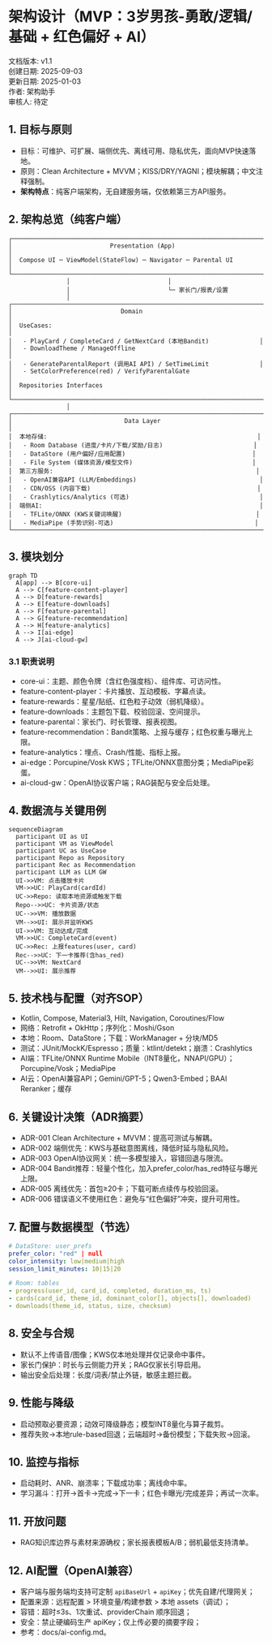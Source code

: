 # 架构设计（MVP：3岁男孩-勇敢/逻辑/基础 + 红色偏好 + AI）

文档版本: v1.1  
创建日期: 2025-09-03  
更新日期: 2025-01-03  
作者: 架构助手  
审核人: 待定

## 1. 目标与原则
- 目标：可维护、可扩展、端侧优先、离线可用、隐私优先，面向MVP快速落地。
- 原则：Clean Architecture + MVVM；KISS/DRY/YAGNI；模块解耦；中文注释强制。
- **架构特点**：纯客户端架构，无自建服务端，仅依赖第三方API服务。

## 2. 架构总览（纯客户端）
```
┌─────────────────────────────────────────────────────────────────────┐
│                           Presentation (App)                        │
│  Compose UI ─ ViewModel(StateFlow) ─ Navigator ─ Parental UI        │
└─────────────────────────────────────────────────────────────────────┘
                │                           │
                │                           └─ 家长门/报表/设置
                │
┌─────────────────────────────────────────────────────────────────────┐
│                              Domain                                 │
│  UseCases:                                                          │
│   - PlayCard / CompleteCard / GetNextCard (本地Bandit)              │
│   - DownloadTheme / ManageOffline                                   │
│   - GenerateParentalReport (调用AI API) / SetTimeLimit              │
│   - SetColorPreference(red) / VerifyParentalGate                    │
│  Repositories Interfaces                                            │
└─────────────────────────────────────────────────────────────────────┘
                │
┌─────────────────────────────────────────────────────────────────────┐
│                               Data Layer                            │
│  本地存储:                                                          │
│   - Room Database (进度/卡片/下载/奖励/日志)                         │
│   - DataStore (用户偏好/应用配置)                                   │
│   - File System (媒体资源/模型文件)                                 │
│  第三方服务:                                                        │
│   - OpenAI兼容API (LLM/Embeddings)                                  │
│   - CDN/OSS (内容下载)                                              │
│   - Crashlytics/Analytics (可选)                                    │
│  端侧AI:                                                            │
│   - TFLite/ONNX (KWS关键词唤醒)                                     │
│   - MediaPipe (手势识别-可选)                                       │
└─────────────────────────────────────────────────────────────────────┘
```

## 3. 模块划分
```mermaid
graph TD
  A[app] --> B[core-ui]
  A --> C[feature-content-player]
  A --> D[feature-rewards]
  A --> E[feature-downloads]
  A --> F[feature-parental]
  A --> G[feature-recommendation]
  A --> H[feature-analytics]
  A --> I[ai-edge]
  A --> J[ai-cloud-gw]
```

### 3.1 职责说明
- core-ui：主题、颜色令牌（含红色强度档）、组件库、可访问性。
- feature-content-player：卡片播放、互动模板、字幕点读。
- feature-rewards：星星/贴纸、红色粒子动效（弱机降级）。
- feature-downloads：主题包下载、校验回滚、空间提示。
- feature-parental：家长门、时长管理、报表视图。
- feature-recommendation：Bandit策略、上报与缓存；红色权重与曝光上限。
- feature-analytics：埋点、Crash/性能、指标上报。
- ai-edge：Porcupine/Vosk KWS；TFLite/ONNX意图分类；MediaPipe彩蛋。
- ai-cloud-gw：OpenAI协议客户端；RAG装配与安全后处理。

## 4. 数据流与关键用例
```mermaid
sequenceDiagram
  participant UI as UI
  participant VM as ViewModel
  participant UC as UseCase
  participant Repo as Repository
  participant Rec as Recommendation
  participant LLM as LLM GW
  UI->>VM: 点击播放卡片
  VM->>UC: PlayCard(cardId)
  UC->>Repo: 读取本地资源或触发下载
  Repo-->>UC: 卡片资源/状态
  UC-->>VM: 播放数据
  VM-->>UI: 展示并监听KWS
  UI->>VM: 互动达成/完成
  VM->>UC: CompleteCard(event)
  UC->>Rec: 上报features(user, card)
  Rec-->>UC: 下一卡推荐(含has_red)
  UC-->>VM: NextCard
  VM-->>UI: 展示推荐
```

## 5. 技术栈与配置（对齐SOP）
- Kotlin, Compose, Material3, Hilt, Navigation, Coroutines/Flow
- 网络：Retrofit + OkHttp；序列化：Moshi/Gson
- 本地：Room、DataStore；下载：WorkManager + 分块/MD5
- 测试：JUnit/MockK/Espresso；质量：ktlint/detekt；崩溃：Crashlytics
- AI端：TFLite/ONNX Runtime Mobile（INT8量化，NNAPI/GPU）；Porcupine/Vosk；MediaPipe
- AI云：OpenAI兼容API；Gemini/GPT-5；Qwen3-Embed；BAAI Reranker；缓存

## 6. 关键设计决策（ADR摘要）
- ADR-001 Clean Architecture + MVVM：提高可测试与解耦。
- ADR-002 端侧优先：KWS与基础意图离线，降低时延与隐私风险。
- ADR-003 OpenAI协议网关：统一多模型接入，容错回退与限流。
- ADR-004 Bandit推荐：轻量个性化，加入prefer_color/has_red特征与曝光上限。
- ADR-005 离线优先：首包≥20卡；下载可断点续传与校验回滚。
- ADR-006 错误语义不使用红色：避免与“红色偏好”冲突，提升可用性。

## 7. 配置与数据模型（节选）
```yaml
# DataStore: user_prefs
prefer_color: "red" | null
color_intensity: low|medium|high
session_limit_minutes: 10|15|20

# Room: tables
- progress(user_id, card_id, completed, duration_ms, ts)
- cards(card_id, theme_id, dominant_color[], objects[], downloaded)
- downloads(theme_id, status, size, checksum)
```

## 8. 安全与合规
- 默认不上传语音/图像；KWS仅本地处理并仅记录命中事件。
- 家长门保护：时长与云侧能力开关；RAG仅家长引导启用。
- 输出安全后处理：长度/词表/禁止外链，敏感主题拦截。

## 9. 性能与降级
- 启动预取必要资源；动效可降级静态；模型INT8量化与算子裁剪。
- 推荐失败→本地rule-based回退；云端超时→备份模型；下载失败→回滚。

## 10. 监控与指标
- 启动耗时、ANR、崩溃率；下载成功率；离线命中率。
- 学习漏斗：打开→首卡→完成→下一卡；红色卡曝光/完成差异；再试一次率。

## 11. 开放问题
- RAG知识库边界与素材来源确权；家长报表模板A/B；弱机最低支持清单。

## 12. AI配置（OpenAI兼容）
- 客户端与服务端均支持可定制 `apiBaseUrl` + `apiKey`；优先自建/代理网关；
- 配置来源：远程配置 > 环境变量/构建参数 > 本地 assets（调试）；
- 容错：超时≤3s、1次重试、providerChain 顺序回退；
- 安全：禁止硬编码生产 apiKey；仅上传必要的摘要字段；
- 参考：docs/ai-config.md。

